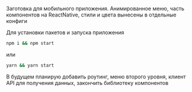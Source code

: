 Заготовка для мобильного приложения. Анимированное меню, часть компонентов на ReactNative, стили и цвета вынесены в отдельные конфиги

Для установки пакетов и запуска приложения

```bash
npm i && npm start
```
или

```bash
yarn && yarn start
```

В будущем планирую добавить роутинг, меню второго уровня, клиент API для получения данных, закончить библиотеку компонентов
